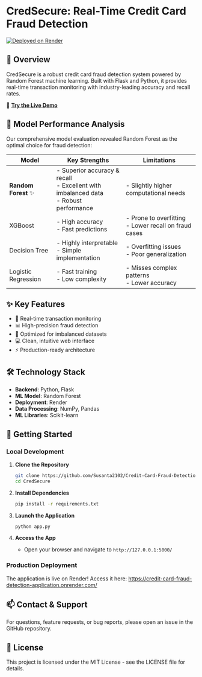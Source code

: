 # CredSecure: Real-Time Credit Card Fraud Detection

[![Deployed on Render](https://img.shields.io/badge/Deployed%20on-Render-purple)](https://credit-card-fraud-detection-application.onrender.com/)

## 🎯 Overview

CredSecure is a robust credit card fraud detection system powered by Random Forest machine learning. Built with Flask and Python, it provides real-time transaction monitoring with industry-leading accuracy and recall rates.

🔗 **[Try the Live Demo](https://credit-card-fraud-detection-application.onrender.com/)**

## 🤖 Model Performance Analysis

Our comprehensive model evaluation revealed Random Forest as the optimal choice for fraud detection:

| Model | Key Strengths | Limitations |
|-------|--------------|-------------|
| **Random Forest** ✨ | - Superior accuracy & recall<br>- Excellent with imbalanced data<br>- Robust performance | - Slightly higher computational needs |
| XGBoost | - High accuracy<br>- Fast predictions | - Prone to overfitting<br>- Lower recall on fraud cases |
| Decision Tree | - Highly interpretable<br>- Simple implementation | - Overfitting issues<br>- Poor generalization |
| Logistic Regression | - Fast training<br>- Low complexity | - Misses complex patterns<br>- Lower accuracy |

## ✨ Key Features

- 🚀 Real-time transaction monitoring
- 📊 High-precision fraud detection
- 🎯 Optimized for imbalanced datasets
- 💻 Clean, intuitive web interface
- ⚡ Production-ready architecture

## 🛠️ Technology Stack

- **Backend**: Python, Flask
- **ML Model**: Random Forest
- **Deployment**: Render
- **Data Processing**: NumPy, Pandas
- **ML Libraries**: Scikit-learn

## 🚀 Getting Started

### Local Development

1. **Clone the Repository**
   ```bash
   git clone https://github.com/Susanta2102/Credit-Card-Fraud-Detection-Application-
   cd CredSecure
   ```

2. **Install Dependencies**
   ```bash
   pip install -r requirements.txt
   ```

3. **Launch the Application**
   ```bash
   python app.py
   ```

4. **Access the App**
   - Open your browser and navigate to `http://127.0.0.1:5000/`

### Production Deployment

The application is live on Render! Access it here:
https://credit-card-fraud-detection-application.onrender.com/

## 📫 Contact & Support

For questions, feature requests, or bug reports, please open an issue in the GitHub repository.

## 📄 License

This project is licensed under the MIT License - see the LICENSE file for details.
